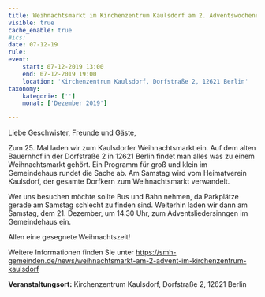 ```yaml
---
title: Weihnachtsmarkt im Kirchenzentrum Kaulsdorf am 2. Adventswochenende (nicht im St.-Michaels-Heim)
visible: true
cache_enable: true
#ics: 
date: 07-12-19
rule: 
event:
	start: 07-12-2019 13:00
	end: 07-12-2019 19:00
	location: 'Kirchenzentrum Kaulsdorf, Dorfstraße 2, 12621 Berlin'
taxonomy:
	kategorie: ['']
	monat: ['Dezember 2019']

---
```

Liebe Geschwister, Freunde und Gäste,

Zum 25. Mal laden wir zum Kaulsdorfer Weihnachtsmarkt ein. Auf dem alten Bauernhof in der Dorfstraße 2 in 12621 Berlin findet man alles was zu einem Weihnachtsmarkt gehört. Ein Programm für groß und klein im Gemeindehaus rundet die Sache ab. Am Samstag wird vom Heimatverein Kaulsdorf, der gesamte Dorfkern zum Weihnachtsmarkt verwandelt.

Wer uns besuchen möchte sollte Bus und Bahn nehmen, da Parkplätze gerade am Samstag schlecht zu finden sind. Weiterhin laden wir dann am Samstag, dem 21. Dezember, um 14.30 Uhr, zum Adventsliedersinngen im Gemeindehaus ein.

Allen eine gesegnete Weihnachtszeit!

Weitere Informationen finden Sie unter https://smh-gemeinden.de/news/weihnachtsmarkt-am-2-advent-im-kirchenzentrum-kaulsdorf


**Veranstaltungsort:** Kirchenzentrum Kaulsdorf, Dorfstraße 2, 12621 Berlin


